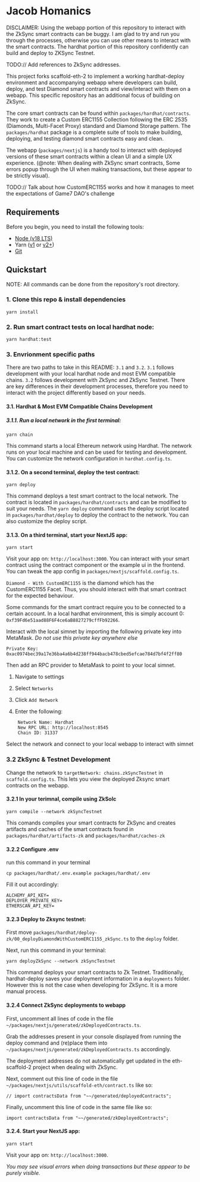 # Jacob Homanics

DISCLAIMER: Using the webapp portion of this repository to interact with the ZkSync smart contracts can be buggy. I am glad to try and run you through the processes, otherwise you can use other means to interact with the smart contracts. The hardhat portion of this repository confidently can build and deploy to ZKSync Testnet.

TODO:// Add references to ZkSync addresses.

This project forks scaffold-eth-2 to implement a working hardhat-deploy environment and accompanying webapp where developers can build, deploy, and test Diamond smart contracts and view/interact with them on a webapp. This specific repository has an additional focus of building
on ZkSync.

The core smart contracts can be found within `packages/hardhat/contracts`. They work to create a Custom ERC1155 Collection following
the ERC 2535 (Diamonds, Multi-Facet Proxy) standard and Diamond Storage pattern. The `packages/hardhat` package is a complete suite of tools to make building, deploying, and testing diamond smart contracts easy and clean.

The webapp (`packages/nextjs`) is a handy tool to interact with deployed versions of these smart contracts within a clean UI and a simple UX experience.
(@note: When dealing with ZkSync smart contracts, Some errors popup through the UI when making transactions, but these appear to be strictly visual).

TODO:// Talk about how CustomERC1155 works and how it manages to meet the expectations of Game7 DAO's challenge

## Requirements

Before you begin, you need to install the following tools:

- [Node (v18 LTS)](https://nodejs.org/en/download/)
- Yarn ([v1](https://classic.yarnpkg.com/en/docs/install/) or [v2+](https://yarnpkg.com/getting-started/install))
- [Git](https://git-scm.com/downloads)

## Quickstart
NOTE: All commands can be done from the repository's root directory.

### 1. Clone this repo & install dependencies

```
yarn install
```

### 2. Run smart contract tests on local hardhat node:

```
yarn hardhat:test
```

### 3. Envrionment specific paths
 There are two paths to take in this README: `3.1` and `3.2`. `3.1` follows development with your local hardhat node and most EVM compatible chains. `3.2` follows development with ZkSync and ZkSync Testnet. There are key differences in their development processes, therefore you need to interact with the project differently based on your needs.

#### 3.1. Hardhat & Most EVM Compatible Chains Development

##### 3.1.1. Run a local network in the first terminal:

```
yarn chain
```

This command starts a local Ethereum network using Hardhat. The network runs on your local machine and can be used for testing and development. You can customize the network configuration in `hardhat.config.ts`.

#### 3.1.2. On a second terminal, deploy the test contract:

```
yarn deploy
```

This command deploys a test smart contract to the local network. The contract is located in `packages/hardhat/contracts` and can be modified to suit your needs. The `yarn deploy` command uses the deploy script located in `packages/hardhat/deploy` to deploy the contract to the network. You can also customize the deploy script. 

#### 3.1.3. On a third terminal, start your NextJS app:

```
yarn start
```

Visit your app on: `http://localhost:3000`. You can interact with your smart contract using the contract component or the example ui in the frontend. You can tweak the app config in `packages/nextjs/scaffold.config.ts`.

`Diamond - With CustomERC1155` is the diamond which has the CustomERC1155 Facet. Thus, you should interact with that smart contract for the expected behaviour.

Some commands for the smart contract require you to be connected to a certain account. In a local hardhat environment, this is simply account 0: `0xf39Fd6e51aad88F6F4ce6aB8827279cffFb92266`.

Interact with the local simnet by importing the following private key into MetaMask. _Do not use this private key anywhere else_

```
Private Key:
0xac0974bec39a17e36ba4a6b4d238ff944bacb478cbed5efcae784d7bf4f2ff80
```

Then add an RPC provider to MetaMask to point to your local simnet.

1.  Navigate to settings
2.  Select `Networks`
3.  Click `Add Network`
4.  Enter the following:

         Network Name: Hardhat
         New RPC URL: http://localhost:8545
         Chain ID: 31337

Select the network and connect to your local webapp to interact with simnet

### 3.2 ZkSync & Testnet Development

Change the network to `targetNetwork: chains.zkSyncTestnet` in `scaffold.config.ts`.
This lets you view the deployed Zksync smart contracts on the webapp.

#### 3.2.1 In your terimnal, compile using ZkSolc

```
yarn compile --network zkSyncTestnet
```

This comands compiles your smart contracts for ZkSync and creates artifacts and caches of the smart contracts found in `packages/hardhat/artifacts-zk` and `packages/hardhat/caches-zk`

#### 3.2.2 Configure .env

run this command in your terminal
```
cp packages/hardhat/.env.example packages/hardhat/.env
```

Fill it out accordingly:
```
ALCHEMY_API_KEY=
DEPLOYER_PRIVATE_KEY=
ETHERSCAN_API_KEY=
```

#### 3.2.3 Deploy to Zksync testnet:
First move `packages/hardhat/deploy-zk/00_deployDiamondWithCustomERC1155_zkSync.ts` to the `deploy` folder. 

Next, run this command in your terminal:
 
```
yarn deployZkSync --network zkSyncTestnet
```

This command deploys your smart contracts to Zk Testnet. Traditionally, hardhat-deploy saves your deployment information in a `deployments` folder. However this is not the case when developing for ZkSync. It is a more manual process. 

#### 3.2.4 Connect ZkSync deployments to webapp
First, uncomment all lines of code in the file `~/packages/nextjs/generated/zkDeployedContracts.ts`.

Grab the addresses present in your console displayed from running the deploy command and (re)place them into
`~/packages/nextjs/generated/zkDeployedContracts.ts` accordingly.

The deployment addresses do not automatically get updated in the eth-scaffold-2 project when dealing with ZkSync.


Next, comment out this line of code in the file `~/packages/nextjs/utils/scaffold-eth/contract.ts` like so:
```
// import contractsData from "~~/generated/deployedContracts";
```

Finally, uncomment this line of code in the same file like so:
```
import contractsData from "~~/generated/zkDeployedContracts";
```



#### 3.2.4. Start your NextJS app:

```
yarn start
```

Visit your app on: `http://localhost:3000`.

_You may see visual errors when doing transactions but these appear to be purely visible._